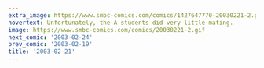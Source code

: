 ```yaml
---
extra_image: https://www.smbc-comics.com/comics/1427647770-20030221-2.png
hovertext: Unfortunately, the A students did very little mating.
image: https://www.smbc-comics.com/comics/20030221-2.gif
next_comic: '2003-02-24'
prev_comic: '2003-02-19'
title: '2003-02-21'
---
```


